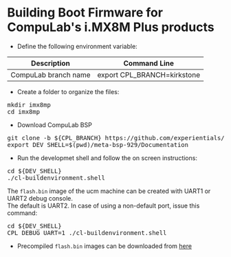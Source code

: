 # Building Boot Firmware for CompuLab's i.MX8M Plus products

* Define the following environment variable:

|Description|Command Line|
|---|---|
|CompuLab branch name|export CPL_BRANCH=kirkstone|

* Create a folder to organize the files:
<pre>
mkdir imx8mp
cd imx8mp
</pre>

* Download CompuLab BSP
<pre>
git clone -b ${CPL_BRANCH} https://github.com/experientials/meta-bsp-929.git
export DEV_SHELL=$(pwd)/meta-bsp-929/Documentation
</pre>

* Run the developmet shell and follow the on screen instructions:

<pre>
cd ${DEV_SHELL}
./cl-buildenvironment.shell
</pre>

The `flash.bin` image of the ucm machine can be created with UART1 or UART2 debug console.<br>
The default is UART2. In case of using a non-default port, issue this command:
<pre>
cd ${DEV_SHELL}
CPL_DEBUG_UART=1 ./cl-buildenvironment.shell
</pre>

* Precompiled `flash.bin` images can be downloaded from [here](https://drive.google.com/drive/folders/1e4JRoArD_yecUv4ppIy5--FK72Ofcwi_)
